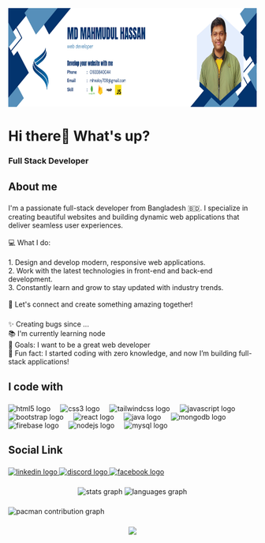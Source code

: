 <div align="center">
  <img height="200" src="https://raw.githubusercontent.com/md-neloy/md-neloy/refs/heads/main/mhneloy-banner.jpg"  />
</div>

###

<h1 align="left">Hi there👋 What's up?</h1>

###

<h3 align="left">Full Stack Developer</h3>

###

<h2 align="left">About me</h2>

###

<p align="left">I'm a passionate full-stack developer from Bangladesh 🇧🇩. I specialize in creating beautiful websites and building dynamic web applications that deliver seamless user experiences.<br><br>💻 What I do:<br><br>1. Design and develop modern, responsive web applications.<br>2. Work with the latest technologies in front-end and back-end development.<br>3. Constantly learn and grow to stay updated with industry trends.<br><br>🌟 Let's connect and create something amazing together!</p>

###

<p align="left">✨ Creating bugs since ...<br>📚 I'm currently learning node<br>🎯 Goals: I want to be a great web developer<br>🎲 Fun fact: I started coding with zero knowledge, and now I’m building full-stack applications!</p>

###

<h2 align="left">I code with</h2>

###

<div align="left">
  <img src="https://cdn.jsdelivr.net/gh/devicons/devicon/icons/html5/html5-original.svg" height="40" alt="html5 logo"  />
  <img width="12" />
  <img src="https://cdn.jsdelivr.net/gh/devicons/devicon/icons/css3/css3-original.svg" height="40" alt="css3 logo"  />
  <img width="12" />
  <img src="https://cdn.jsdelivr.net/gh/devicons/devicon/icons/tailwindcss/tailwindcss-original-wordmark.svg" height="40" alt="tailwindcss logo"  />
  <img width="12" />
  <img src="https://cdn.jsdelivr.net/gh/devicons/devicon/icons/javascript/javascript-original.svg" height="40" alt="javascript logo"  />
  <img width="12" />
  <img src="https://cdn.jsdelivr.net/gh/devicons/devicon/icons/bootstrap/bootstrap-original.svg" height="40" alt="bootstrap logo"  />
  <img width="12" />
  <img src="https://cdn.jsdelivr.net/gh/devicons/devicon/icons/react/react-original.svg" height="40" alt="react logo"  />
  <img width="12" />
  <img src="https://cdn.jsdelivr.net/gh/devicons/devicon/icons/java/java-original.svg" height="40" alt="java logo"  />
  <img width="12" />
  <img src="https://cdn.jsdelivr.net/gh/devicons/devicon/icons/mongodb/mongodb-original.svg" height="40" alt="mongodb logo"  />
  <img width="12" />
  <img src="https://cdn.jsdelivr.net/gh/devicons/devicon/icons/firebase/firebase-plain.svg" height="40" alt="firebase logo"  />
  <img width="12" />
  <img src="https://cdn.jsdelivr.net/gh/devicons/devicon/icons/nodejs/nodejs-original.svg" height="40" alt="nodejs logo"  />
  <img width="12" />
  <img src="https://cdn.jsdelivr.net/gh/devicons/devicon/icons/mysql/mysql-original.svg" height="40" alt="mysql logo"  />
</div>

###

<h2 align="left">Social Link</h2>

###

<div align="left">
  <a href="https://www.linkedin.com/in/mhneloy/" target="_blank">
    <img src="https://raw.githubusercontent.com/maurodesouza/profile-readme-generator/master/src/assets/icons/social/linkedin/default.svg" width="52" height="40" alt="linkedin logo"  />
  </a>
  <a href="https://discordapp.com/users/1256636554361704462" target="_blank">
    <img src="https://raw.githubusercontent.com/maurodesouza/profile-readme-generator/master/src/assets/icons/social/discord/default.svg" width="52" height="40" alt="discord logo"  />
  </a>
  <a href="https://www.facebook.com/profile.php?id=100010785578689" target="_blank">
    <img src="https://raw.githubusercontent.com/maurodesouza/profile-readme-generator/master/src/assets/icons/social/facebook/default.svg" width="52" height="40" alt="facebook logo"  />
  </a>
</div>

###

<div align="center">
  <img src="https://github-readme-stats.vercel.app/api?username=mhneloy&hide_title=false&hide_rank=false&show_icons=true&include_all_commits=true&count_private=true&disable_animations=false&theme=dracula&locale=en&hide_border=false&order=1" height="150" alt="stats graph"  />
  <img src="https://github-readme-stats.vercel.app/api/top-langs?username=mhneloy&locale=en&hide_title=false&layout=compact&card_width=320&langs_count=5&theme=dracula&hide_border=false&order=2" height="150" alt="languages graph"  />
</div>

###

<picture>
  <source media="(prefers-color-scheme: dark)" srcset="https://raw.githubusercontent.com/md-neloy/md-neloy/output/pacman-contribution-graph-dark.svg">
  <source media="(prefers-color-scheme: light)" srcset="https://raw.githubusercontent.com/md-neloy/md-neloy/output/pacman-contribution-graph.svg">
  <img alt="pacman contribution graph" src="https://raw.githubusercontent.com/md-neloy/md-neloy/output/pacman-contribution-graph.svg">
</picture>

###

<div align="center">
  <img src="https://profile-counter.glitch.me/md-neloy/count.svg?"  />
</div>

###


